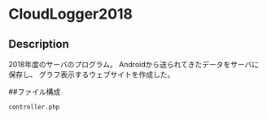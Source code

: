 # CloudLogger2018

## Description
2018年度のサーバのプログラム。
Androidから送られてきたデータをサーバに保存し、
グラフ表示するウェブサイトを作成した。

##ファイル構成

```sh
controller.php
```


